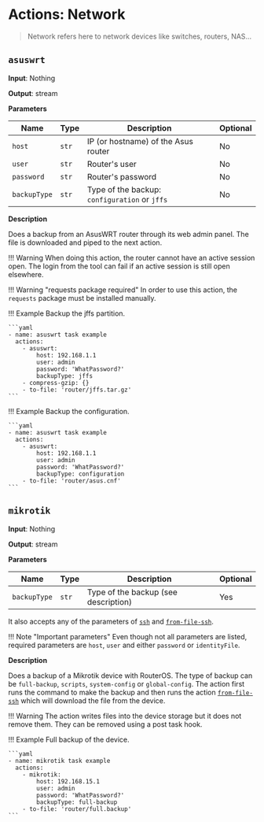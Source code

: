 # Actions: Network

> Network refers here to network devices like switches, routers, NAS...

## `asuswrt`

**Input**: Nothing

**Output**: stream

**Parameters**

| Name | Type | Description | Optional |
|------|------|-------------|----------|
| `host` | `str` | IP (or hostname) of the Asus router | No |
| `user` | `str` | Router's user | No |
| `password` | `str` | Router's password | No |
| `backupType` | `str` | Type of the backup: `configuration` or `jffs` | No |

**Description**

Does a backup from an AsusWRT router through its web admin panel. The file is downloaded and piped to the next action.

!!! Warning
    When doing this action, the router cannot have an active session open. The login from the tool can fail if an active session is still open elsewhere.

!!! Warning "requests package required"
    In order to use this action, the `requests` package must be installed manually.

!!! Example
    Backup the jffs partition.

    ```yaml
    - name: asuswrt task example
      actions:
        - asuswrt:
            host: 192.168.1.1
            user: admin
            password: 'WhatPassword?'
            backupType: jffs
        - compress-gzip: {}
        - to-file: 'router/jffs.tar.gz'
    ```

!!! Example
    Backup the configuration.

    ```yaml
    - name: asuswrt task example
      actions:
        - asuswrt:
            host: 192.168.1.1
            user: admin
            password: 'WhatPassword?'
            backupType: configuration
        - to-file: 'router/asus.cnf'
    ```


## `mikrotik`

**Input**: Nothing

**Output**: stream

**Parameters**

| Name | Type | Description | Optional |
|------|------|-------------|----------|
| `backupType` | `str` | Type of the backup (see description) | Yes |

It also accepts any of the parameters of [`ssh`](../command#ssh) and [`from-file-ssh`](../file#from-file-ssh).

!!! Note "Important parameters"
    Even though not all parameters are listed, required parameters are `host`, `user` and either `password` or `identityFile`.

**Description**

Does a backup of a Mikrotik device with RouterOS. The type of backup can be `full-backup`, `scripts`, `system-config` or `global-config`. The action first runs the command to make the backup and then runs the action [`from-file-ssh`](../file#from-file-ssh) which will download the file from the device.

!!! Warning
    The action writes files into the device storage but it does not remove them. They can be removed using a post task hook.

!!! Example
    Full backup of the device.

    ```yaml
    - name: mikrotik task example
      actions:
        - mikrotik:
            host: 192.168.15.1
            user: admin
            password: 'WhatPassword?'
            backupType: full-backup
        - to-file: 'router/full.backup'
    ```
